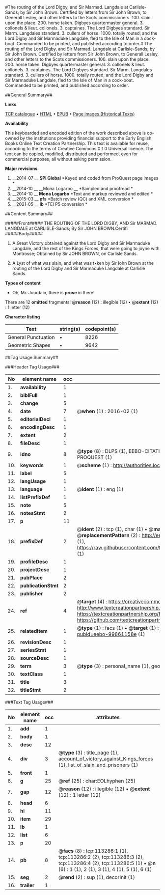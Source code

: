 #The routing of the Lord Digby, and Sir Marmad. Langdale at Carlisle-Sands; by Sir John Brown. Certified by letters from Sir John Brown, to Generall Lesley, and other letters to the Scots commissioners. 100. slain upon the place. 200. horse taken. Digbyes quartermaster general. 3. collonels & lieut. collonels. 3. captaines. The Lord Digbyes standard. Sir Marm. Langdales standard. 3. cullers of horse. 1000. totally routed; and the Lord Digby and Sir Marmaduke Langdale, fled to the Isle of Man in a cock-boat. Commanded to be printed, and published according to order.#
The routing of the Lord Digby, and Sir Marmad. Langdale at Carlisle-Sands; by Sir John Brown. Certified by letters from Sir John Brown, to Generall Lesley, and other letters to the Scots commissioners. 100. slain upon the place. 200. horse taken. Digbyes quartermaster general. 3. collonels & lieut. collonels. 3. captaines. The Lord Digbyes standard. Sir Marm. Langdales standard. 3. cullers of horse. 1000. totally routed; and the Lord Digby and Sir Marmaduke Langdale, fled to the Isle of Man in a cock-boat. Commanded to be printed, and published according to order.

##General Summary##

**Links**

[TCP catalogue](http://www.ota.ox.ac.uk/tcp/)  • 
[HTML](http://tei.it.ox.ac.uk/tcp/Texts-HTML/free/A92/A92019.html)  • 
[EPUB](http://tei.it.ox.ac.uk/tcp/Texts-EPUB/free/A92/A92019.epub) • 
[Page images (Historical Texts)](https://historicaltexts.jisc.ac.uk/eebo-99861158e)

**Availability**

This keyboarded and encoded edition of the work described above is co-owned by the
    institutions providing financial support to the Early English Books Online Text Creation
    Partnership. This text is available for reuse, according to the terms of  Creative Commons 0 1.0 Universal
    licence. The text can be copied, modified, distributed and performed, even for commercial
    purposes, all without asking permission.

**Major revisions**

1. __2014-07 __ __SPi Global__ *Keyed and coded from ProQuest page images *
1. __2014-10 __ __Mona Logarbo __ *Sampled and proofread *
1. __2014-10 __ __Mona Logarbo__ *Text and markup reviewed and edited *
1. __2015-03 __ __pfs__ *Batch review (QC) and XML conversion *
1. __2021-05 __ __lb__ *TEI P5 conversion *

##Content Summary##

#####Front#####
THE ROUTING OF THE LORD DIGBY, AND Sir MARMAD. LANGDALE at CARLISLE-Sands; By Sir JOHN BROWN.Certifi
#####Body#####

1. A Great Victory obtained against the Lord Digby and Sir Marmaduke Langdale, and the rest of the Kings Forces, that were going to joyne with Montrosse; Obtained by Sir JOHN BROWN, on Carlisle Sands.

1. A Lyst of what was slain, and what was t•ken by Sir Iohn Brown at the routing of the Lord Digby and Sir Marmaduke Langdale at Carlisle Sands.

**Types of content**

  * Oh, Mr. Jourdain, there is **prose** in there!

There are 12 **omitted** fragments! 
 @__reason__ (12) : illegible (12)  •  @__extent__ (12) : 1 letter (12)

**Character listing**


|Text|string(s)|codepoint(s)|
|---|---|---|
|General Punctuation|•|8226|
|Geometric Shapes|▪|9642|

##Tag Usage Summary##

###Header Tag Usage###

|No|element name|occ|attributes|
|---|---|---|---|
|1.|__availability__|1||
|2.|__biblFull__|1||
|3.|__change__|5||
|4.|__date__|7| @__when__ (1) : 2016-02 (1)|
|5.|__editorialDecl__|1||
|6.|__encodingDesc__|1||
|7.|__extent__|2||
|8.|__fileDesc__|1||
|9.|__idno__|8| @__type__ (8) : DLPS (1), EEBO-CITATION (1), VID (1), EEBO-PROQUEST (1), STC (3), PROQUEST (1)|
|10.|__keywords__|1| @__scheme__ (1) : http://authorities.loc.gov/ (1)|
|11.|__label__|5||
|12.|__langUsage__|1||
|13.|__language__|1| @__ident__ (1) : eng (1)|
|14.|__listPrefixDef__|1||
|15.|__note__|5||
|16.|__notesStmt__|2||
|17.|__p__|11||
|18.|__prefixDef__|2| @__ident__ (2) : tcp (1), char (1)  •  @__matchPattern__ (2) : ([0-9\-]+):([0-9IVX]+) (1), (.+) (1)  •  @__replacementPattern__ (2) : http://eebo.chadwyck.com/downloadtiff?vid=$1&page=$2 (1), https://raw.githubusercontent.com/textcreationpartnership/Texts/master/tcpchars.xml#$1 (1)|
|19.|__profileDesc__|1||
|20.|__projectDesc__|1||
|21.|__pubPlace__|2||
|22.|__publicationStmt__|2||
|23.|__publisher__|2||
|24.|__ref__|4| @__target__ (4) : https://creativecommons.org/publicdomain/zero/1.0/ (1), http://www.textcreationpartnership.org/docs/. (1), https://textcreationpartnership.org/faq/#faq05 (1), https://github.com/textcreationpartnership (1)|
|25.|__relatedItem__|1| @__type__ (1) : facs (1)  •  @__target__ (1) : https://data.historicaltexts.jisc.ac.uk/view?pubId=eebo-99861158e (1)|
|26.|__revisionDesc__|1||
|27.|__seriesStmt__|1||
|28.|__sourceDesc__|1||
|29.|__term__|3| @__type__ (3) : personal_name (1), geographic_name (2)|
|30.|__textClass__|1||
|31.|__title__|3||
|32.|__titleStmt__|2||


###Text Tag Usage###

|No|element name|occ|attributes|
|---|---|---|---|
|1.|__add__|1||
|2.|__body__|1||
|3.|__desc__|12||
|4.|__div__|3| @__type__ (3) : title_page (1), account_of_victory_against_Kings_forces (1), list_of_slain_and_prisoners (1)|
|5.|__front__|1||
|6.|__g__|25| @__ref__ (25) : char:EOLhyphen (25)|
|7.|__gap__|12| @__reason__ (12) : illegible (12)  •  @__extent__ (12) : 1 letter (12)|
|8.|__head__|6||
|9.|__hi__|11||
|10.|__item__|29||
|11.|__lb__|1||
|12.|__list__|6||
|13.|__p__|20||
|14.|__pb__|8| @__facs__ (8) : tcp:113286:1 (1), tcp:113286:2 (2), tcp:113286:3 (2), tcp:113286:4 (2), tcp:113286:5 (1)  •  @__n__ (6) : 1 (1), 2 (1), 3 (1), 4 (1), 5 (1), 6 (1)|
|15.|__seg__|2| @__rend__ (2) : sup (1), decorInit (1)|
|16.|__trailer__|1||
